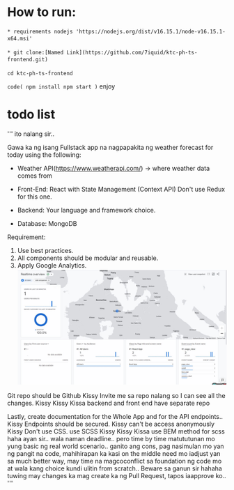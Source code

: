 # How to run:

	* requirements nodejs 'https://nodejs.org/dist/v16.15.1/node-v16.15.1-x64.msi' 

	* git clone:[Named Link](https://github.com/7iquid/ktc-ph-ts-frontend.git) 

	cd ktc-ph-ts-frontend
`code(
	npm install
	npm start
	)`
	 enjoy


# todo list
'''
ito nalang sir..

Gawa ka ng isang Fullstack app na nagpapakita ng weather forecast for today  using the following:

- Weather API(https://www.weatherapi.com/) -> where weather data comes from

- Front-End: React with State Management (Context API) Don't use Redux for this one.

- Backend: Your language and framework choice.

- Database: MongoDB

Requirement:
1. Use best practices.
2. All components should be modular and reusable.
3. Apply Google Analytics.
	![Alt text](/src/componets/image/google_analytic.JPG?raw=true "Optional Title")



Git repo should be Github
Kissy
Invite me sa repo nalang so I can see all the changes.
Kissy
Kissy Kissa
backend and front end have separate repo

Lastly, create documentation for the Whole App and for the API endpoints..
Kissy
Endpoints should be secured.
Kissy
can't be access anonymously
Kissy
Don't use CSS. use SCSS
Kissy
Kissy Kissa
use BEM method for scss
haha ayan sir.. wala naman deadline.. pero time by time matututunan mo yung basic ng real world scenario.. ganito ang cons, pag nasimulan mo yan ng pangit na code, mahihirapan ka kasi on the middle need mo iadjust yan sa much better way, may time na magcoconflict sa foundation ng code mo at wala kang choice kundi ulitin from scratch.. Beware sa ganun sir hahaha tuwing may changes ka mag create ka ng Pull Request, tapos iaapprove ko..
'''